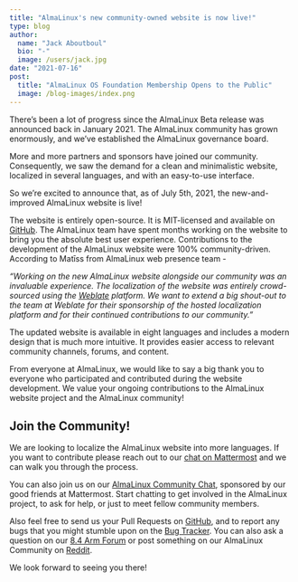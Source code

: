 ```yaml
---
title: "AlmaLinux's new community-owned website is now live!"
type: blog
author:
  name: "Jack Aboutboul"
  bio: "-"
  image: /users/jack.jpg
date: "2021-07-16"
post:
  title: "AlmaLinux OS Foundation Membership Opens to the Public"
  image: /blog-images/index.png
---
```


There’s been a lot of progress since the AlmaLinux Beta release was announced back in January 2021. The AlmaLinux community has grown enormously, and we’ve established the AlmaLinux governance board. 

More and more partners and sponsors have joined our community. Consequently, we saw the demand for a clean and minimalistic website, localized in several languages, and with an easy-to-use interface.

So we’re excited to announce that, as of July 5th, 2021, the new-and-improved AlmaLinux website is live! 

The website is entirely open-source. It is MIT-licensed and available on [GitHub](https://github.com/AlmaLinux/almalinux.org). The AlmaLinux team have spent months working on the website to bring you the absolute best user experience. Contributions to the development of the AlmaLinux website were 100% community-driven. According to Matīss from AlmaLinux web presence team -

_“Working on the new AlmaLinux website alongside our community was an invaluable experience. The localization of the website was entirely crowd-sourced using the [Weblate](https://weblate.org/) platform. We want to extend a big shout-out to the team at Weblate for their sponsorship of the hosted localization platform and for their continued contributions to our community.”_

The updated website is available in eight languages and includes a modern design that is much more intuitive. It provides easier access to relevant community channels, forums, and content.

From everyone at AlmaLinux, we would like to say a big thank you to everyone who participated and contributed during the website development. We value your ongoing contributions to the AlmaLinux website project and the AlmaLinux community!

## Join the Community!

We are looking to localize the AlmaLinux website into more languages. If you want to contribute please reach out to our [chat on Mattermost](/contribute/) and we can walk you through the process.

You can also join us on our [AlmaLinux Community Chat](https://chat.almalinux.org/), sponsored by our good friends at Mattermost. Start chatting to get involved in the AlmaLinux project, to ask for help, or just to meet fellow community members. 

Also feel free to send us your Pull Requests on [GitHub](https://github.com/almalinux), and to report any bugs that you might stumble upon on the [Bug Tracker](https://bugs.almalinux.org/). You can also ask a question on our [8.4 Arm Forum](https://forums.almalinux.org/c/devel/8-4-arm/24) or post something on our AlmaLinux Community on [Reddit](https://reddit.com/r/almalinux).

We look forward to seeing you there!
